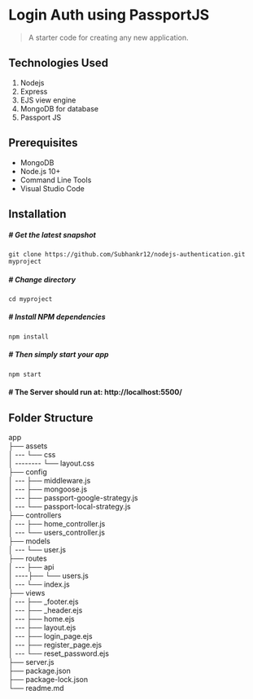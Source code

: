 # Login Auth using PassportJS

> A starter code for creating any new application.

## Technologies Used

1.  Nodejs
2.  Express
3.  EJS view engine
4.  MongoDB for database
5.  Passport JS

## Prerequisites

- MongoDB
- Node.js 10+
- Command Line Tools
- Visual Studio Code

## Installation

##### # Get the latest snapshot

`git clone https://github.com/Subhankr12/nodejs-authentication.git myproject`

##### # Change directory

`cd myproject`

##### # Install NPM dependencies

`npm install`

##### # Then simply start your app

`npm start`

#### # The Server should run at: http://localhost:5500/

## Folder Structure

app <br>
├── assets <br>
│ --- └── css <br>
│ -------- └── layout.css <br>
├── config <br>
│ --- ├── middleware.js <br>
│ --- ├── mongoose.js <br>
│ --- ├── passport-google-strategy.js <br>
│ --- └── passport-local-strategy.js <br>
├── controllers <br>
│ --- ├── home_controller.js <br>
│ --- └── users_controller.js <br>
├── models <br>
│ --- └── user.js <br>
├── routes <br>
│ --- ├── api <br>
│ ----├── └── users.js <br>
│ --- └── index.js <br>
├── views <br>
│ --- ├── \_footer.ejs <br>
│ --- ├── \_header.ejs <br>
│ --- ├── home.ejs <br>
│ --- ├── layout.ejs <br>
│ --- ├── login_page.ejs <br>
│ --- ├── register_page.ejs <br>
│ --- └── reset_password.ejs <br>
├── server.js <br>
├── package.json <br>
├── package-lock.json <br>
└── readme.md <br>
